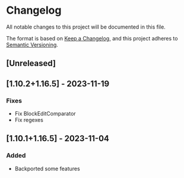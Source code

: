 # Changelog

All notable changes to this project will be documented in this file.

The format is based on [Keep a Changelog](https://keepachangelog.com/en/1.0.0/),
and this project adheres to [Semantic Versioning](https://semver.org/spec/v2.0.0.html).

## [Unreleased]

## [1.10.2+1.16.5] - 2023-11-19

### Fixes

- Fix BlockEditComparator
- Fix regexes

## [1.10.1+1.16.5] - 2023-11-04

### Added

- Backported some features